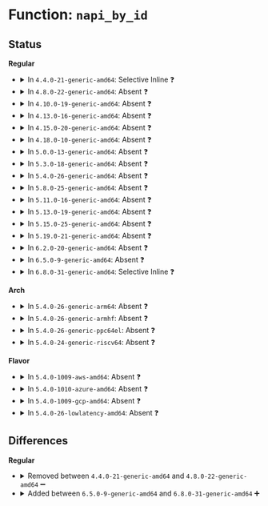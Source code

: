 # Function: <code>napi_by_id</code>

## Status
<b>Regular</b>
<ul>
<li>
<details>
<summary>In <code>4.4.0-21-generic-amd64</code>: Selective Inline ❓</summary>

```c
struct napi_struct * napi_by_id(unsigned int napi_id)
```

```json
{
  "name": "napi_by_id",
  "collision_type": "Unique Global",
  "inline_type": "Selective",
  "funcs": [
    {
      "addr": 18446744071586265296,
      "name": "napi_by_id",
      "external": true,
      "loc": "net/core/dev.c:4672",
      "file": "net/core/dev.c",
      "inline": "not declared, inlined",
      "caller_inline": [],
      "caller_func": [
        "net/socket.c:sock_poll",
        "net/core/datagram.c:__skb_recv_datagram",
        "net/ipv4/tcp.c:tcp_recvmsg"
      ]
    }
  ],
  "symbols": [
    {
      "addr": 18446744071586265296,
      "name": "napi_by_id",
      "section": ".text",
      "bind": "STB_GLOBAL",
      "size": 63
    }
  ]
}
```
</details>
</li>
<li>
<details>
<summary>In <code>4.8.0-22-generic-amd64</code>: Absent ❓</summary>

```json
{
  "name": "napi_by_id",
  "collision_type": "Unique Static",
  "inline_type": "Full",
  "funcs": [
    {
      "addr": 18446744071586722690,
      "name": "napi_by_id",
      "external": false,
      "loc": "net/core/dev.c:4953",
      "file": "net/core/dev.c",
      "inline": "not declared, inlined",
      "caller_inline": [
        "net/core/dev.c:sk_busy_loop"
      ],
      "caller_func": []
    }
  ],
  "symbols": []
}
```
</details>
</li>
<li>
<details>
<summary>In <code>4.10.0-19-generic-amd64</code>: Absent ❓</summary>

```json
{
  "name": "napi_by_id",
  "collision_type": "Unique Static",
  "inline_type": "Full",
  "funcs": [
    {
      "addr": 18446744071586887609,
      "name": "napi_by_id",
      "external": false,
      "loc": "net/core/dev.c:5035",
      "file": "net/core/dev.c",
      "inline": "not declared, inlined",
      "caller_inline": [
        "net/core/dev.c:netif_napi_add",
        "net/core/dev.c:sk_busy_loop"
      ],
      "caller_func": []
    }
  ],
  "symbols": []
}
```
</details>
</li>
<li>
<details>
<summary>In <code>4.13.0-16-generic-amd64</code>: Absent ❓</summary>

```json
{
  "name": "napi_by_id",
  "collision_type": "Unique Static",
  "inline_type": "Full",
  "funcs": [
    {
      "addr": 18446744071587012109,
      "name": "napi_by_id",
      "external": false,
      "loc": "net/core/dev.c:5254",
      "file": "net/core/dev.c",
      "inline": "not declared, inlined",
      "caller_inline": [
        "net/core/dev.c:netif_napi_add",
        "net/core/dev.c:napi_busy_loop",
        "net/core/dev.c:dev_get_by_napi_id"
      ],
      "caller_func": []
    }
  ],
  "symbols": []
}
```
</details>
</li>
<li>
<details>
<summary>In <code>4.15.0-20-generic-amd64</code>: Absent ❓</summary>

```json
{
  "name": "napi_by_id",
  "collision_type": "Unique Static",
  "inline_type": "Full",
  "funcs": [
    {
      "addr": 18446744071587510061,
      "name": "napi_by_id",
      "external": false,
      "loc": "net/core/dev.c:5395",
      "file": "net/core/dev.c",
      "inline": "not declared, inlined",
      "caller_inline": [
        "net/core/dev.c:netif_napi_add",
        "net/core/dev.c:napi_busy_loop",
        "net/core/dev.c:dev_get_by_napi_id"
      ],
      "caller_func": []
    }
  ],
  "symbols": []
}
```
</details>
</li>
<li>
<details>
<summary>In <code>4.18.0-10-generic-amd64</code>: Absent ❓</summary>

```json
{
  "name": "napi_by_id",
  "collision_type": "Unique Static",
  "inline_type": "Full",
  "funcs": [
    {
      "addr": 18446744071587829853,
      "name": "napi_by_id",
      "external": false,
      "loc": "net/core/dev.c:5525",
      "file": "net/core/dev.c",
      "inline": "not declared, inlined",
      "caller_inline": [
        "net/core/dev.c:netif_napi_add",
        "net/core/dev.c:napi_busy_loop",
        "net/core/dev.c:dev_get_by_napi_id"
      ],
      "caller_func": []
    }
  ],
  "symbols": []
}
```
</details>
</li>
<li>
<details>
<summary>In <code>5.0.0-13-generic-amd64</code>: Absent ❓</summary>

```json
{
  "name": "napi_by_id",
  "collision_type": "Unique Static",
  "inline_type": "Full",
  "funcs": [
    {
      "addr": 18446744071587963870,
      "name": "napi_by_id",
      "external": false,
      "loc": "net/core/dev.c:6078",
      "file": "net/core/dev.c",
      "inline": "not declared, inlined",
      "caller_inline": [
        "net/core/dev.c:netif_napi_add",
        "net/core/dev.c:napi_busy_loop",
        "net/core/dev.c:dev_get_by_napi_id"
      ],
      "caller_func": []
    }
  ],
  "symbols": []
}
```
</details>
</li>
<li>
<details>
<summary>In <code>5.3.0-18-generic-amd64</code>: Absent ❓</summary>

```json
{
  "name": "napi_by_id",
  "collision_type": "Unique Static",
  "inline_type": "Full",
  "funcs": [
    {
      "addr": 18446744071588277737,
      "name": "napi_by_id",
      "external": false,
      "loc": "net/core/dev.c:6088",
      "file": "net/core/dev.c",
      "inline": "not declared, inlined",
      "caller_inline": [
        "net/core/dev.c:netif_napi_add",
        "net/core/dev.c:napi_busy_loop",
        "net/core/dev.c:dev_get_by_napi_id"
      ],
      "caller_func": []
    }
  ],
  "symbols": []
}
```
</details>
</li>
<li>
<details>
<summary>In <code>5.4.0-26-generic-amd64</code>: Absent ❓</summary>

```json
{
  "name": "napi_by_id",
  "collision_type": "Unique Static",
  "inline_type": "Full",
  "funcs": [
    {
      "addr": 18446744071588483416,
      "name": "napi_by_id",
      "external": false,
      "loc": "net/core/dev.c:6014",
      "file": "net/core/dev.c",
      "inline": "not declared, inlined",
      "caller_inline": [
        "net/core/dev.c:netif_napi_add",
        "net/core/dev.c:napi_busy_loop",
        "net/core/dev.c:dev_get_by_napi_id"
      ],
      "caller_func": []
    }
  ],
  "symbols": []
}
```
</details>
</li>
<li>
<details>
<summary>In <code>5.8.0-25-generic-amd64</code>: Absent ❓</summary>

```json
{
  "name": "napi_by_id",
  "collision_type": "Unique Static",
  "inline_type": "Full",
  "funcs": [
    {
      "addr": 18446744071589352252,
      "name": "napi_by_id",
      "external": false,
      "loc": "net/core/dev.c:6404",
      "file": "net/core/dev.c",
      "inline": "not declared, inlined",
      "caller_inline": [
        "net/core/dev.c:napi_hash_add",
        "net/core/dev.c:napi_busy_loop",
        "net/core/dev.c:dev_get_by_napi_id"
      ],
      "caller_func": []
    }
  ],
  "symbols": []
}
```
</details>
</li>
<li>
<details>
<summary>In <code>5.11.0-16-generic-amd64</code>: Absent ❓</summary>

```json
{
  "name": "napi_by_id",
  "collision_type": "Unique Static",
  "inline_type": "Full",
  "funcs": [
    {
      "addr": 18446744071589358120,
      "name": "napi_by_id",
      "external": false,
      "loc": "net/core/dev.c:6506",
      "file": "net/core/dev.c",
      "inline": "not declared, inlined",
      "caller_inline": [
        "net/core/dev.c:netif_napi_add",
        "net/core/dev.c:napi_busy_loop",
        "net/core/dev.c:dev_get_by_napi_id"
      ],
      "caller_func": []
    }
  ],
  "symbols": []
}
```
</details>
</li>
<li>
<details>
<summary>In <code>5.13.0-19-generic-amd64</code>: Absent ❓</summary>

```json
{
  "name": "napi_by_id",
  "collision_type": "Unique Static",
  "inline_type": "Full",
  "funcs": [
    {
      "addr": 18446744071589256457,
      "name": "napi_by_id",
      "external": false,
      "loc": "net/core/dev.c:6627",
      "file": "net/core/dev.c",
      "inline": "not declared, inlined",
      "caller_inline": [
        "net/core/dev.c:netif_napi_add",
        "net/core/dev.c:napi_busy_loop",
        "net/core/dev.c:dev_get_by_napi_id"
      ],
      "caller_func": []
    }
  ],
  "symbols": []
}
```
</details>
</li>
<li>
<details>
<summary>In <code>5.15.0-25-generic-amd64</code>: Absent ❓</summary>

```json
{
  "name": "napi_by_id",
  "collision_type": "Unique Static",
  "inline_type": "Full",
  "funcs": [
    {
      "addr": 18446744071589982068,
      "name": "napi_by_id",
      "external": false,
      "loc": "net/core/dev.c:6613",
      "file": "net/core/dev.c",
      "inline": "not declared, inlined",
      "caller_inline": [
        "net/core/dev.c:netif_napi_add",
        "net/core/dev.c:napi_busy_loop",
        "net/core/dev.c:dev_get_by_napi_id"
      ],
      "caller_func": []
    }
  ],
  "symbols": []
}
```
</details>
</li>
<li>
<details>
<summary>In <code>5.19.0-21-generic-amd64</code>: Absent ❓</summary>

```json
{
  "name": "napi_by_id",
  "collision_type": "Unique Static",
  "inline_type": "Full",
  "funcs": [
    {
      "addr": 18446744071591501157,
      "name": "napi_by_id",
      "external": false,
      "loc": "net/core/dev.c:6099",
      "file": "net/core/dev.c",
      "inline": "not declared, inlined",
      "caller_inline": [
        "net/core/dev.c:netif_napi_add_weight",
        "net/core/dev.c:napi_busy_loop",
        "net/core/dev.c:dev_get_by_napi_id"
      ],
      "caller_func": []
    }
  ],
  "symbols": []
}
```
</details>
</li>
<li>
<details>
<summary>In <code>6.2.0-20-generic-amd64</code>: Absent ❓</summary>

```json
{
  "name": "napi_by_id",
  "collision_type": "Unique Static",
  "inline_type": "Full",
  "funcs": [
    {
      "addr": 18446744071593277789,
      "name": "napi_by_id",
      "external": false,
      "loc": "net/core/dev.c:6088",
      "file": "net/core/dev.c",
      "inline": "not declared, inlined",
      "caller_inline": [
        "net/core/dev.c:netif_napi_add_weight",
        "net/core/dev.c:napi_busy_loop",
        "net/core/dev.c:dev_get_by_napi_id"
      ],
      "caller_func": []
    }
  ],
  "symbols": []
}
```
</details>
</li>
<li>
<details>
<summary>In <code>6.5.0-9-generic-amd64</code>: Absent ❓</summary>

```json
{
  "name": "napi_by_id",
  "collision_type": "Unique Static",
  "inline_type": "Full",
  "funcs": [
    {
      "addr": 18446744071593733629,
      "name": "napi_by_id",
      "external": false,
      "loc": "net/core/dev.c:6065",
      "file": "net/core/dev.c",
      "inline": "not declared, inlined",
      "caller_inline": [
        "net/core/dev.c:netif_napi_add_weight",
        "net/core/dev.c:napi_busy_loop",
        "net/core/dev.c:dev_get_by_napi_id"
      ],
      "caller_func": []
    }
  ],
  "symbols": []
}
```
</details>
</li>
<li>
<details>
<summary>In <code>6.8.0-31-generic-amd64</code>: Selective Inline ❓</summary>

```c
struct napi_struct * napi_by_id(unsigned int napi_id)
```

```json
{
  "name": "napi_by_id",
  "collision_type": "Unique Global",
  "inline_type": "Selective",
  "funcs": [
    {
      "addr": 18446744071594515841,
      "name": "napi_by_id",
      "external": true,
      "loc": "net/core/dev.c:6147",
      "file": "net/core/dev.c",
      "inline": "not declared, inlined",
      "caller_inline": [
        "net/core/dev.c:netif_napi_add_weight",
        "net/core/dev.c:napi_busy_loop",
        "net/core/dev.c:dev_get_by_napi_id"
      ],
      "caller_func": [
        "net/core/netdev-genl.c:netdev_nl_napi_get_doit"
      ]
    }
  ],
  "symbols": [
    {
      "addr": 18446744071594561616,
      "name": "napi_by_id",
      "section": ".text",
      "bind": "STB_GLOBAL",
      "size": 67
    }
  ]
}
```
</details>
</li>
</ul>
<b>Arch</b>
<ul>
<li>
<details>
<summary>In <code>5.4.0-26-generic-arm64</code>: Absent ❓</summary>

```json
{
  "name": "napi_by_id",
  "collision_type": "Unique Static",
  "inline_type": "Full",
  "funcs": [
    {
      "addr": 18446603336502012244,
      "name": "napi_by_id",
      "external": false,
      "loc": "net/core/dev.c:6014",
      "file": "net/core/dev.c",
      "inline": "not declared, inlined",
      "caller_inline": [
        "net/core/dev.c:netif_napi_add",
        "net/core/dev.c:napi_busy_loop",
        "net/core/dev.c:dev_get_by_napi_id"
      ],
      "caller_func": []
    }
  ],
  "symbols": []
}
```
</details>
</li>
<li>
<details>
<summary>In <code>5.4.0-26-generic-armhf</code>: Absent ❓</summary>

```json
{
  "name": "napi_by_id",
  "collision_type": "Unique Static",
  "inline_type": "Full",
  "funcs": [
    {
      "addr": 3234747888,
      "name": "napi_by_id",
      "external": false,
      "loc": "net/core/dev.c:6014",
      "file": "net/core/dev.c",
      "inline": "not declared, inlined",
      "caller_inline": [
        "net/core/dev.c:netif_napi_add",
        "net/core/dev.c:napi_busy_loop",
        "net/core/dev.c:dev_get_by_napi_id"
      ],
      "caller_func": []
    }
  ],
  "symbols": []
}
```
</details>
</li>
<li>
<details>
<summary>In <code>5.4.0-26-generic-ppc64el</code>: Absent ❓</summary>

```json
{
  "name": "napi_by_id",
  "collision_type": "Unique Static",
  "inline_type": "Full",
  "funcs": [
    {
      "addr": 13835058055295426320,
      "name": "napi_by_id",
      "external": false,
      "loc": "net/core/dev.c:6014",
      "file": "net/core/dev.c",
      "inline": "not declared, inlined",
      "caller_inline": [
        "net/core/dev.c:netif_napi_add",
        "net/core/dev.c:napi_busy_loop",
        "net/core/dev.c:dev_get_by_napi_id"
      ],
      "caller_func": []
    }
  ],
  "symbols": []
}
```
</details>
</li>
<li>
<details>
<summary>In <code>5.4.0-24-generic-riscv64</code>: Absent ❓</summary>

```json
{
  "name": "napi_by_id",
  "collision_type": "Unique Static",
  "inline_type": "Full",
  "funcs": [
    {
      "addr": 18446743936278301808,
      "name": "napi_by_id",
      "external": false,
      "loc": "net/core/dev.c:6014",
      "file": "net/core/dev.c",
      "inline": "not declared, inlined",
      "caller_inline": [
        "net/core/dev.c:netif_napi_add",
        "net/core/dev.c:napi_busy_loop",
        "net/core/dev.c:dev_get_by_napi_id"
      ],
      "caller_func": []
    }
  ],
  "symbols": []
}
```
</details>
</li>
</ul>
<b>Flavor</b>
<ul>
<li>
<details>
<summary>In <code>5.4.0-1009-aws-amd64</code>: Absent ❓</summary>

```json
{
  "name": "napi_by_id",
  "collision_type": "Unique Static",
  "inline_type": "Full",
  "funcs": [
    {
      "addr": 18446744071588090200,
      "name": "napi_by_id",
      "external": false,
      "loc": "net/core/dev.c:6014",
      "file": "net/core/dev.c",
      "inline": "not declared, inlined",
      "caller_inline": [
        "net/core/dev.c:netif_napi_add",
        "net/core/dev.c:napi_busy_loop",
        "net/core/dev.c:dev_get_by_napi_id"
      ],
      "caller_func": []
    }
  ],
  "symbols": []
}
```
</details>
</li>
<li>
<details>
<summary>In <code>5.4.0-1010-azure-amd64</code>: Absent ❓</summary>

```json
{
  "name": "napi_by_id",
  "collision_type": "Unique Static",
  "inline_type": "Full",
  "funcs": [
    {
      "addr": 18446744071587803144,
      "name": "napi_by_id",
      "external": false,
      "loc": "net/core/dev.c:6014",
      "file": "net/core/dev.c",
      "inline": "not declared, inlined",
      "caller_inline": [
        "net/core/dev.c:netif_napi_add",
        "net/core/dev.c:napi_busy_loop",
        "net/core/dev.c:dev_get_by_napi_id"
      ],
      "caller_func": []
    }
  ],
  "symbols": []
}
```
</details>
</li>
<li>
<details>
<summary>In <code>5.4.0-1009-gcp-amd64</code>: Absent ❓</summary>

```json
{
  "name": "napi_by_id",
  "collision_type": "Unique Static",
  "inline_type": "Full",
  "funcs": [
    {
      "addr": 18446744071588421976,
      "name": "napi_by_id",
      "external": false,
      "loc": "net/core/dev.c:6014",
      "file": "net/core/dev.c",
      "inline": "not declared, inlined",
      "caller_inline": [
        "net/core/dev.c:netif_napi_add",
        "net/core/dev.c:napi_busy_loop",
        "net/core/dev.c:dev_get_by_napi_id"
      ],
      "caller_func": []
    }
  ],
  "symbols": []
}
```
</details>
</li>
<li>
<details>
<summary>In <code>5.4.0-26-lowlatency-amd64</code>: Absent ❓</summary>

```json
{
  "name": "napi_by_id",
  "collision_type": "Unique Static",
  "inline_type": "Full",
  "funcs": [
    {
      "addr": 18446744071588544632,
      "name": "napi_by_id",
      "external": false,
      "loc": "net/core/dev.c:6014",
      "file": "net/core/dev.c",
      "inline": "not declared, inlined",
      "caller_inline": [
        "net/core/dev.c:netif_napi_add",
        "net/core/dev.c:napi_busy_loop",
        "net/core/dev.c:dev_get_by_napi_id"
      ],
      "caller_func": []
    }
  ],
  "symbols": []
}
```
</details>
</li>
</ul>

## Differences
<b>Regular</b>
<ul>
<li>
<details>
<summary>Removed between <code>4.4.0-21-generic-amd64</code> and <code>4.8.0-22-generic-amd64</code> ➖</summary>

```c
struct napi_struct * napi_by_id(unsigned int napi_id)
```
</details>
</li>
<li>
<details>
<summary>Added between <code>6.5.0-9-generic-amd64</code> and <code>6.8.0-31-generic-amd64</code> ➕</summary>

```c
struct napi_struct * napi_by_id(unsigned int napi_id)
```
</details>
</li>
</ul>
